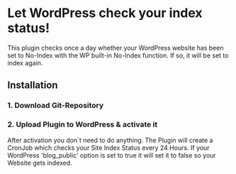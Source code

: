 # Let WordPress check your index status!

This plugin checks once a day whether your WordPress website has been set to No-Index with the WP built-in No-Index function. If so, it will be set to index again.


## Installation


### 1. Download Git-Repository


### 2. Upload Plugin to WordPress & activate it

After activation you don´t need to do anything. The Plugin will create a CronJob which checks your Site Index Status every 24 Hours. If your WordPress 'blog_public' option is set to true it will set it to false so your Website gets indexed.


